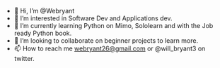 - 👋 Hi, I’m @Webryant
- 👀 I’m interested in Software Dev and Applications dev.
- 🌱 I’m currently learning Python on Mimo, Sololearn and with the Job ready Python book.
- 💞️ I’m looking to collaborate on beginner projects to learn more.
- 📫 How to reach me webryant26@gmail.com or @will_bryant3 on twitter.

<!---
Webryant/Webryant is a ✨ special ✨ repository because its `README.md` (this file) appears on your GitHub profile.
You can click the Preview link to take a look at your changes.
--->
